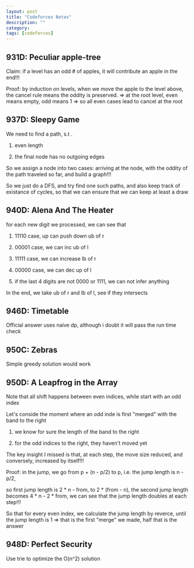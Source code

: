 ```yaml
---
layout: post
title: "Codeforces Notes" 
description: ""
category: 
tags: [codeforces]
---
```


931D: Peculiar apple-tree
-----------
Claim: if a level has an odd # of apples, it will contribute an apple in the end!!!

Proof: by induction on levels, when we move the apple to the level above, the cancel rule means the oddity is preserved. => at the root level, even means empty, odd means 1 => so all even cases lead to cancel at the root

937D: Sleepy Game
------------
We need to find a path, s.t .

1. even length

2. the final node has no outgoing edges 

So we assign a node into two cases: arriving at the node, with the oddity of the path traveled so far, and build a graph!!!

So we just do a DFS, and try find one such paths, and also keep track of existance of cycles, so that we can ensure that we can keep at least a draw

940D: Alena And The Heater
------------
for each new digit we processed, we can see that

1. 11110 case, up can push down ub of r

2. 00001 case, we can inc ub of l

3. 11111 case, we can increase lb of r

4. 00000 case, we can dec up of l

5. if the last 4 digits are not 0000 or 1111, we can not infer anything

In the end, we take ub of r and lb of l, see if they intersects


946D: Timetable
-----------
Official answer uses naive dp, although i doubt it will pass the run time check

950C: Zebras
----------
Simple greedy solution would work

950D: A Leapfrog in the Array
-----------
Note that all shift happens between even indices, while start with an odd index

Let's conside the moment where an odd inde is first "merged" with the band to the right

1. we know for sure the length of the band to the right

2. for the odd indices to the right, they haven't moved yet 

The key insight I missed is that, at each step, the move size reduced, and conversely, increased by itself!!!

Proof: in the jump, we go from p + (n - p/2)  to p, i.e. the jump length is n - p/2,

so first jump length is 2 * n - from, to 2 * (from - n), the second jump length becomes  4 * n - 2 * from, we can see that the jump length doubles at each step!!!

So that for every even index, we calculate the jump length by reverce, until the jump length is 1 => that is the first "merge" we made, half that is the answer



948D: Perfect Security
-----------
Use trie to optimize the O(n^2) solution
